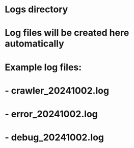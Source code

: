 # Logs directory
# Log files will be created here automatically

# Example log files:
# - crawler_20241002.log
# - error_20241002.log
# - debug_20241002.log